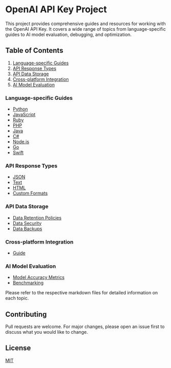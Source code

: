# OpenAI API Key Project

This project provides comprehensive guides and resources for working with the OpenAI API Key. It covers a wide range of topics from language-specific guides to AI model evaluation, debugging, and optimization.

## Table of Contents

1. [Language-specific Guides](#language-specific-guides)
2. [API Response Types](#api-response-types)
3. [API Data Storage](#api-data-storage)
4. [Cross-platform Integration](#cross-platform-integration)
5. [AI Model Evaluation](#ai-model-evaluation)

### Language-specific Guides

- [Python](language_guides/python.md)
- [JavaScript](language_guides/javascript.md)
- [Ruby](language_guides/ruby.md)
- [PHP](language_guides/php.md)
- [Java](language_guides/java.md)
- [C#](language_guides/csharp.md)
- [Node.js](language_guides/nodejs.md)
- [Go](language_guides/go.md)
- [Swift](language_guides/swift.md)

### API Response Types

- [JSON](api_response_types/json.md)
- [Text](api_response_types/text.md)
- [HTML](api_response_types/html.md)
- [Custom Formats](api_response_types/custom_formats.md)

### API Data Storage

- [Data Retention Policies](api_data_storage/data_retention_policies.md)
- [Data Security](api_data_storage/data_security.md)
- [Data Backups](api_data_storage/data_backups.md)

### Cross-platform Integration

- [Guide](cross_platform_integration.md)

### AI Model Evaluation

- [Model Accuracy Metrics](ai_model_evaluation/model_accuracy_metrics.md)
- [Benchmarking](ai_model_evaluation/benchmarking.md)

Please refer to the respective markdown files for detailed information on each topic.

## Contributing

Pull requests are welcome. For major changes, please open an issue first to discuss what you would like to change.

## License

[MIT](https://choosealicense.com/licenses/mit/)
